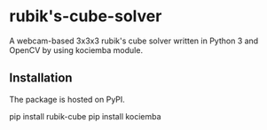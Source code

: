 # rubik's-cube-solver
A webcam-based 3x3x3 rubik's cube solver written in Python 3 and OpenCV by using kociemba module.

## Installation
The package is hosted on PyPI.

pip install rubik-cube
pip install kociemba
